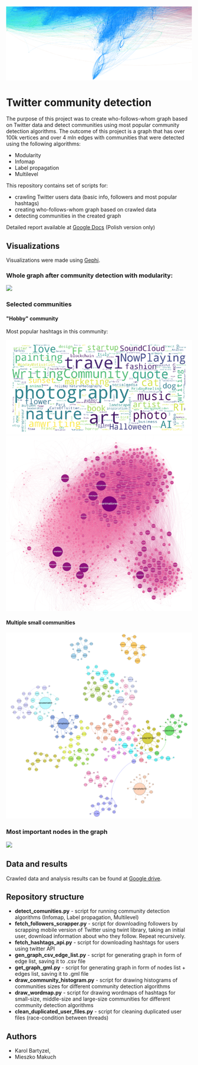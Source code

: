 ![](visualizations/graph_fragment_2.png)
# Twitter community detection

The purpose of this project was to create who-follows-whom graph based on Twitter data and detect communities using most popular community detection algorithms.
The outcome of this project is a graph that has over 100k vertices and over 4 mln edges with communities that were detected using the following algorithms:
 - Modularity
 - Infomap
 - Label propagation
 - Multilevel

This repository contains set of scripts for:
 - crawling Twitter users data (basic info, followers and most popular hashtags)
 - creating who-follows-whom graph based on crawled data
 - detecting communities in the created graph

Detailed report available at [Google Docs](https://docs.google.com/document/d/1oZnyGmy2KZUxLV8CVrPNdXvgDunIy0JbOYjJV3sTsYE/edit?usp=sharing) (Polish version only)

## Visualizations

Visualizations were made using [Gephi](https://gephi.org/).

### Whole graph after community detection with modularity:
![](visualizations/whole_graph.png)

### Selected communities

#### "Hobby" community

Most popular hashtags in this community:

![](visualizations/big_community_hashtags.png)
![](visualizations/big_community_3.png)

#### Multiple small communities
![](visualizations/mixed_communities.png)

### Most important nodes in the graph

![](visualizations/most_important_nodes.gif)

## Data and results

Crawled data and analysis results can be found at [Google drive](https://drive.google.com/drive/folders/1E7c0vY1KXa-LLMnq9GPLmquoPHlcAdj0?usp=sharing).

## Repository structure
- **detect_comunities.py** - script for running community detection algorithms (Infomap, Label propagation, Multilevel)
- **fetch_followers_scrapper.py** - script for downloading followers by scrapping mobile version of Twitter using twint library, taking an initial user, download information about who they follow. Repeat recursively.
- **fetch_hashtags_api.py** - script for downloading hashtags for users using twitter API
- **gen_graph_csv_edge_list.py** - script for generating graph in form of edge list, saving it to .csv file
- **get_graph_gml.py** - script for generating graph in form of nodes list + edges list, saving it to .gml file
- **draw_community_histogram.py** - script for drawing histograms of communities sizes for different community detection algorithms
- **draw_wordmap.py** - script for drawing wordmaps of hashtags for small-size, middle-size and large-size communities for different community detection algorithms
- **clean_duplicated_user_files.py** - script for cleaning duplicated user files (race-condition between threads)

## Authors
 - Karol Bartyzel,
 - Mieszko Makuch
